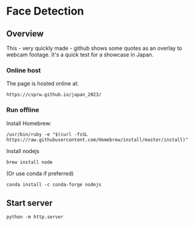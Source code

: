 # Face Detection

## Overview
This - very quickly made - github shows some quotes as an overlay to webcam footage. It's a quick test for a showcase in Japan. 


### Online host
The page is hosted online at:

``` 
https://csprw.github.io/japan_2023/
```
### Run offline

Install Homebrew:

```
/usr/bin/ruby -e "$(curl -fsSL https://raw.githubusercontent.com/Homebrew/install/master/install)"
```

Install nodejs 

```
brew install node
```

(Or use conda if preferred)

```
conda install -c conda-forge nodejs
```


## Start server
 
```
python -m http.server
```
